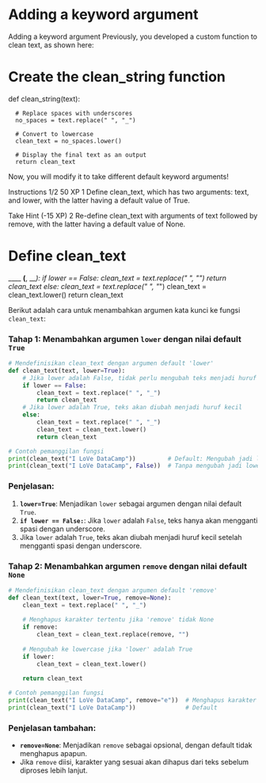 # Adding a keyword argument

Adding a keyword argument
Previously, you developed a custom function to clean text, as shown here:

# Create the clean_string function
def clean_string(text):

      # Replace spaces with underscores
      no_spaces = text.replace(" ", "_")

      # Convert to lowercase
      clean_text = no_spaces.lower()

      # Display the final text as an output
      return clean_text
Now, you will modify it to take different default keyword arguments!

Instructions 1/2
50 XP
1
Define clean_text, which has two arguments: text, and lower, with the latter having a default value of True.

Take Hint (-15 XP)
2
Re-define clean_text with arguments of text followed by remove, with the latter having a default value of None.

# Define clean_text
____ ____(____, ____):
  if lower == False:
    clean_text = text.replace(" ", "_")
    return clean_text
  else:
    clean_text = text.replace(" ", "_")
    clean_text = clean_text.lower()
    return clean_text


Berikut adalah cara untuk menambahkan argumen kata kunci ke fungsi `clean_text`:

### Tahap 1: Menambahkan argumen `lower` dengan nilai default `True`

```python
# Mendefinisikan clean_text dengan argumen default 'lower'
def clean_text(text, lower=True):
    # Jika lower adalah False, tidak perlu mengubah teks menjadi huruf kecil
    if lower == False:
        clean_text = text.replace(" ", "_")
        return clean_text
    # Jika lower adalah True, teks akan diubah menjadi huruf kecil
    else:
        clean_text = text.replace(" ", "_")
        clean_text = clean_text.lower()
        return clean_text

# Contoh pemanggilan fungsi
print(clean_text("I LoVe DataCamp"))         # Default: Mengubah jadi lowercase
print(clean_text("I LoVe DataCamp", False))  # Tanpa mengubah jadi lowercase
```

### Penjelasan:
1. **`lower=True`**: Menjadikan `lower` sebagai argumen dengan nilai default `True`.
2. **`if lower == False:`**: Jika `lower` adalah `False`, teks hanya akan mengganti spasi dengan underscore.
3. Jika `lower` adalah `True`, teks akan diubah menjadi huruf kecil setelah mengganti spasi dengan underscore.

### Tahap 2: Menambahkan argumen `remove` dengan nilai default `None`

```python
# Mendefinisikan clean_text dengan argumen default 'remove'
def clean_text(text, lower=True, remove=None):
    clean_text = text.replace(" ", "_")
    
    # Menghapus karakter tertentu jika 'remove' tidak None
    if remove:
        clean_text = clean_text.replace(remove, "")
    
    # Mengubah ke lowercase jika 'lower' adalah True
    if lower:
        clean_text = clean_text.lower()
    
    return clean_text

# Contoh pemanggilan fungsi
print(clean_text("I LoVe DataCamp", remove="e"))  # Menghapus karakter 'e'
print(clean_text("I LoVe DataCamp"))              # Default
```

### Penjelasan tambahan:
- **`remove=None`**: Menjadikan `remove` sebagai opsional, dengan default tidak menghapus apapun.
- Jika `remove` diisi, karakter yang sesuai akan dihapus dari teks sebelum diproses lebih lanjut.